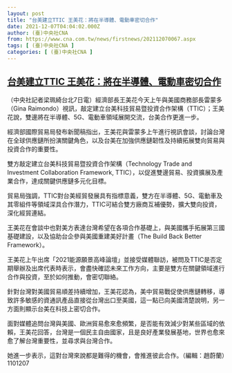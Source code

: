 ```yaml
---
layout: post
title: "台美建立TTIC 王美花：將在半導體、電動車密切合作"
date: 2021-12-07T04:04:02.000Z
author: (臺)中央社CNA
from: https://www.cna.com.tw/news/firstnews/202112070067.aspx
tags: [ (臺)中央社CNA ]
categories: [ (臺)中央社CNA ]
---
```

<!--1638849842000-->
[台美建立TTIC 王美花：將在半導體、電動車密切合作](https://www.cna.com.tw/news/firstnews/202112070067.aspx)
------

<div>
<div></div><div><p>（中央社記者梁珮綺台北7日電）經濟部長王美花今天上午與美國商務部長雷蒙多（Gina Raimondo）視訊，敲定建立台美科技貿易暨投資合作架構（TTIC）；王美花說，雙邊將在半導體、5G、電動車領域展開交流，台美合作更進一步。</p><p>經濟部國際貿易局發布新聞稿指出，王美花與雷蒙多上午進行視訊會談，討論台灣在全球供應鏈所扮演關鍵角色，以及台美在加強供應鏈韌性及持續拓展雙向貿易與投資合作的重要性。</p><p>雙方敲定建立台美科技貿易暨投資合作架構（Technology Trade and Investment Collaboration Framework, TTIC），以促進雙邊貿易、投資擴展及產業合作，達成關鍵供應鏈多元化目標。</p><p>貿易局強調，TTIC對台美經貿發展具有指標意義，雙方在半導體、5G、電動車及其零組件等領域深具合作潛力，TTIC可結合雙方廠商互補優勢，擴大雙向投資，深化經貿連結。</p><p>王美花在會談中也對美方表達台灣希望在各項合作基礎上，與美國攜手拓展第三國基礎建設，以及協助台企參與美國重建美好計畫（The Build Back Better Framework）。</p><p>王美花上午出席「2021能源願景高峰論壇」並接受媒體聯訪，被問及TTIC是否定期舉辦及出席代表時表示，會盡快確認未來工作方向，主要是雙方在關鍵領域進行合作與投資，至於如何推動，會密切聯絡。</p><p>針對台灣對美國貿易順差持續增加，王美花認為，美中貿易戰促使供應鏈轉移，導致許多敏感的資通訊產品直接從台灣出口至美國，這一點已向美國清楚說明，另一方面則顯示台美在科技上密切合作。</p><p>面對媒體追問台灣與美國、歐洲貿易愈來愈頻繁，是否能有效減少對某些區域的依賴，王美花回答，台灣是一個民主自由國家，且是良好產業發展基地，世界也愈來愈了解台灣重要性，並尋求與台灣合作。</p><p>她進一步表示，這對台灣來說都是難得的機會，會推進彼此合作。（編輯：趙蔚蘭）1101207</p></div>
</div>
